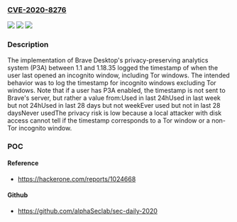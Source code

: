 ### [CVE-2020-8276](https://cve.mitre.org/cgi-bin/cvename.cgi?name=CVE-2020-8276)
![](https://img.shields.io/static/v1?label=Product&message=https%3A%2F%2Fgithub.com%2Fbrave%2Fbrave-core&color=blue)
![](https://img.shields.io/static/v1?label=Version&message=v1.18.35%20&color=brightgreen)
![](https://img.shields.io/static/v1?label=Vulnerability&message=Cleartext%20Storage%20of%20Sensitive%20Information%20(CWE-312)&color=brightgreen)

### Description

The implementation of Brave Desktop's privacy-preserving analytics system (P3A) between 1.1 and 1.18.35 logged the timestamp of when the user last opened an incognito window, including Tor windows. The intended behavior was to log the timestamp for incognito windows excluding Tor windows. Note that if a user has P3A enabled, the timestamp is not sent to Brave's server, but rather a value from:Used in last 24hUsed in last week but not 24hUsed in last 28 days but not weekEver used but not in last 28 daysNever usedThe privacy risk is low because a local attacker with disk access cannot tell if the timestamp corresponds to a Tor window or a non-Tor incognito window.

### POC

#### Reference
- https://hackerone.com/reports/1024668

#### Github
- https://github.com/alphaSeclab/sec-daily-2020


